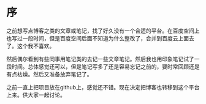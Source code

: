 # 序

之前想写点博客之类的文章或笔记，找了好久没有一个合适的平台。在百度空间上也写过一段时间，但是百度空间后面不知道为什么整改了，合并到百度云上面去了。这个我不喜欢。

然后偶尔看到有些同事用笔记类的去记一些文章笔记。然后我也用印象笔记试了一段时间。总体感觉还可以，但是笔记写多了还是容易忘记之前的，要时常回顾还是有点枯燥。然后又准备放弃笔记了。

之前一直上把项目放在github上，感觉还不错。现在决定把博客也转移到这个平台上来。供大家一起讨论。
